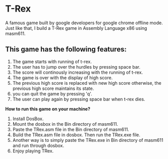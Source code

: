 # T-Rex
A famous game built by google developers for google chrome offline mode. Just like that, I build a T-Rex game in Assembly Language x86 using masm611.

## This game has the following features:
1) The game starts with running of t-rex.
2) The user has to jump over the hurdles by pressing space bar.
3) The score will continously increasing with the running of t-rex.
4) The game is over with the display of high score.
5) The previous high score is replaced with new high score otherwise, the previous high score maintains its state.
6) you can quit the game by pressing 'q'.
7) The user can play again by pressing space bar when t-rex dies.

**How to run this game on your machine?**
1. Install DosBox.
2. Mount the dosbox in the Bin directory of masm611.
3. Paste the TRex.asm file in the Bin directory of masm611. 
3. Build the TRex.asm file in dosbox. Then run the TRex.exe file.
4. Another way is to simply paste the TRex.exe in Bin directory of masm611 and run through dosbox.
5. Enjoy playing TRex.
